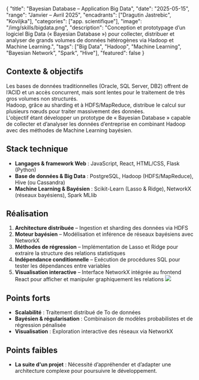 {
  "title": "Bayesian Database – Application Big Data",
  "date": "2025-05-15",
  "range": "Janvier – Avril 2025",
  "encadrants": ["Dragutin Jastrebic", "Koviljka"],
  "categories": ["app. scientifique"],
  "image": "/img/skills/bigdata.png",
  "description": "Conception et prototypage d’un logiciel Big Data (« Bayesian Database ») pour collecter, distribuer et analyser de grands volumes de données hétérogènes via Hadoop et Machine Learning.",
  "tags": ["Big Data", "Hadoop", "Machine Learning", "Bayesian Network", "Spark", "Hive"],
  "featured": false
}

## Contexte & objectifs

Les bases de données traditionnelles (Oracle, SQL Server, DB2) offrent de l’ACID et un accès concurrent, mais sont lentes pour le traitement de très gros volumes non structurés.  
Hadoop, grâce au sharding et à HDFS/MapReduce, distribue le calcul sur plusieurs nœuds pour traiter massivement des données.  
L'objectif étant développer un prototype de « Bayesian Database » capable de collecter et d’analyser les données d’entreprise en combinant Hadoop avec des méthodes de Machine Learning bayésien.

## Stack technique

- **Langages & framework Web** : JavaScript, React, HTML/CSS, Flask (Python)  
- **Base de données & Big Data** : PostgreSQL, Hadoop (HDFS/MapReduce), Hive (ou Cassandra)  
- **Machine Learning & Bayésien** : Scikit-Learn (Lasso & Ridge), NetworkX (réseaux bayésiens), Spark MLlib  

## Réalisation
1. **Architecture distribuée** – Ingestion et sharding des données via HDFS  
2. **Moteur bayésien** – Modélisation et inférence de réseaux bayésiens avec NetworkX  
3. **Méthodes de régression** – Implémentation de Lasso et Ridge pour extraire la structure des relations statistiques  
4. **Indépendance conditionnelle** – Exécution de procédures SQL pour tester les dépendances entre variables  
5. **Visualisation interactive** – Interface NetworkX intégrée au frontend React pour afficher et manipuler graphiquement les relations ![](/img/skills/graphb.png#floatrightb)

## Points forts

- **Scalabilité** : Traitement distribué de To de données  
- **Bayésien & régularisation** : Combinaison de modèles probabilistes et de régression pénalisée  
- **Visualisation** : Exploration interactive des réseaux via NetworkX  

## Points faibles

- **La suite d'un projet** : Nécessité d’appréhender et d’adapter une architecture complexe pour poursuivre le développement.
